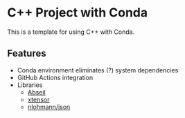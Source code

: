 # C++ Project with Conda

This is a template for using C++ with Conda.

## Features

- Conda environment eliminates (?) system dependencies
- GitHub Actions integration
- Libraries
  - [Abseil](https://abseil.io)
  - [xtensor](https://xtensor.readthedocs.io/en/latest/)
  - [nlohmann/json](https://github.com/nlohmann/json#serialization--deserialization)
